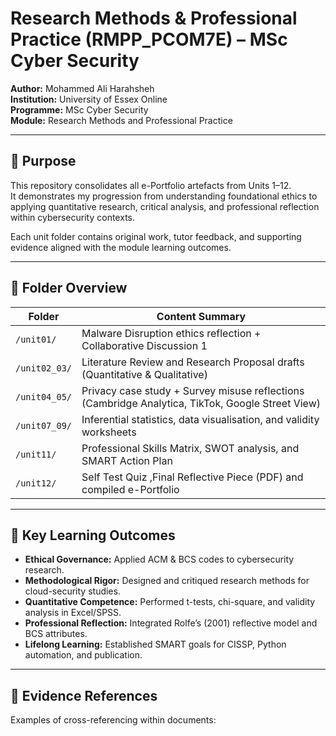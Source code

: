 # Research Methods & Professional Practice (RMPP_PCOM7E) – MSc Cyber Security
**Author:** Mohammed Ali Harahsheh  
**Institution:** University of Essex Online  
**Programme:** MSc Cyber Security  
**Module:** Research Methods and Professional Practice  
 

---

## 🎯 Purpose
This repository consolidates all e-Portfolio artefacts from Units 1–12.  
It demonstrates my progression from understanding foundational ethics to applying quantitative research, critical analysis, and professional reflection within cybersecurity contexts.

Each unit folder contains original work, tutor feedback, and supporting evidence aligned with the module learning outcomes.

---

## 📂 Folder Overview

| Folder | Content Summary |
|--------|-----------------|
| `/unit01/` | Malware Disruption ethics reflection + Collaborative Discussion 1 |
| `/unit02_03/` | Literature Review and Research Proposal drafts (Quantitative & Qualitative) |
| `/unit04_05/` | Privacy case study + Survey misuse reflections (Cambridge Analytica, TikTok, Google Street View) |
| `/unit07_09/` | Inferential statistics, data visualisation, and validity worksheets |
| `/unit11/` | Professional Skills Matrix, SWOT analysis, and SMART Action Plan |
| `/unit12/` | Self Test Quiz ,Final Reflective Piece (PDF) and compiled e-Portfolio |

---

## 🧠 Key Learning Outcomes
- **Ethical Governance:** Applied ACM & BCS codes to cybersecurity research.  
- **Methodological Rigor:** Designed and critiqued research methods for cloud-security studies.  
- **Quantitative Competence:** Performed t-tests, chi-square, and validity analysis in Excel/SPSS.  
- **Professional Reflection:** Integrated Rolfe’s (2001) reflective model and BCS attributes.  
- **Lifelong Learning:** Established SMART goals for CISSP, Python automation, and publication.

---

## 🔗 Evidence References
Examples of cross-referencing within documents:

